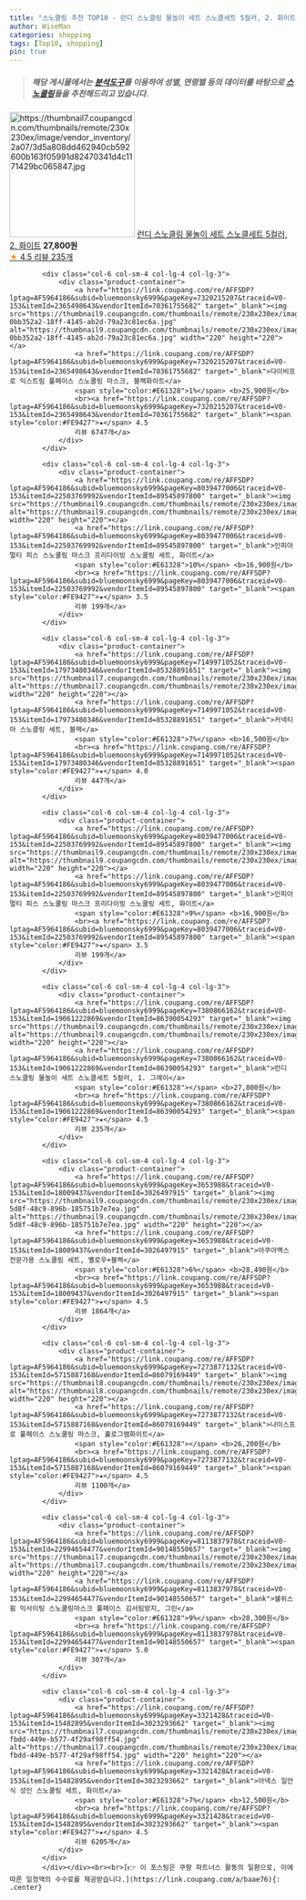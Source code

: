 ```yaml
---
title: "스노쿨링 추천 TOP10 - 런디 스노클링 물놀이 세트 스노클세트 5컬러, 2. 화이트"
author: WiseMan
categories: shopping
tags: [Top10, shopping]
pin: true
---
```


> ##### 해당 게시물에서는 [**분석도구**](https://itemscout.io/)를 이용하여 **성별**, **연령별** 등의 데이터를 바탕으로 [**스노쿨링**](https://link.coupang.com/a/baae76)들을 추천해드리고 있습니다.
<div class="container"><div class="row">
            <div class="col-6 col-sm-4 col-lg-4 col-lg-3">
                <div class="product-container">
                    <a href="https://link.coupang.com/re/AFFSDP?lptag=AF5964186&subid=bluemoonsky6999&pageKey=7380866162&traceid=V0-153&itemId=19262758999&vendorItemId=86390054319" target="_blank"><img src="https://thumbnail7.coupangcdn.com/thumbnails/remote/230x230ex/image/vendor_inventory/2a07/3d5a808dd462940cb592600b163f05991d82470341d4c1171429bc065847.jpg" alt="https://thumbnail7.coupangcdn.com/thumbnails/remote/230x230ex/image/vendor_inventory/2a07/3d5a808dd462940cb592600b163f05991d82470341d4c1171429bc065847.jpg" width="220" height="220"></a>
                    <a href="https://link.coupang.com/re/AFFSDP?lptag=AF5964186&subid=bluemoonsky6999&pageKey=7380866162&traceid=V0-153&itemId=19262758999&vendorItemId=86390054319" target="_blank">런디 스노클링 물놀이 세트 스노클세트 5컬러, 2. 화이트</a>
                    <span style="color:#E61328"></span> <b>27,800원</b>
                    <br><a href="https://link.coupang.com/re/AFFSDP?lptag=AF5964186&subid=bluemoonsky6999&pageKey=7380866162&traceid=V0-153&itemId=19262758999&vendorItemId=86390054319" target="_blank"><span style="color:#FE9427">★</span> 4.5
                    리뷰 235개</a>
                </div>
            </div>
            
            <div class="col-6 col-sm-4 col-lg-4 col-lg-3">
                <div class="product-container">
                    <a href="https://link.coupang.com/re/AFFSDP?lptag=AF5964186&subid=bluemoonsky6999&pageKey=7320215207&traceid=V0-153&itemId=2365498643&vendorItemId=70361755682" target="_blank"><img src="https://thumbnail9.coupangcdn.com/thumbnails/remote/230x230ex/image/retail/images/644695612119144-0bb352a2-18ff-4145-ab2d-79a23c81ec6a.jpg" alt="https://thumbnail9.coupangcdn.com/thumbnails/remote/230x230ex/image/retail/images/644695612119144-0bb352a2-18ff-4145-ab2d-79a23c81ec6a.jpg" width="220" height="220"></a>
                    <a href="https://link.coupang.com/re/AFFSDP?lptag=AF5964186&subid=bluemoonsky6999&pageKey=7320215207&traceid=V0-153&itemId=2365498643&vendorItemId=70361755682" target="_blank">다이비프로 익스트림 풀페이스 스노쿨링 마스크, 블랙화이트</a>
                    <span style="color:#E61328">1%</span> <b>25,900원</b>
                    <br><a href="https://link.coupang.com/re/AFFSDP?lptag=AF5964186&subid=bluemoonsky6999&pageKey=7320215207&traceid=V0-153&itemId=2365498643&vendorItemId=70361755682" target="_blank"><span style="color:#FE9427">★</span> 4.5
                    리뷰 6747개</a>
                </div>
            </div>
            
            <div class="col-6 col-sm-4 col-lg-4 col-lg-3">
                <div class="product-container">
                    <a href="https://link.coupang.com/re/AFFSDP?lptag=AF5964186&subid=bluemoonsky6999&pageKey=8039477006&traceid=V0-153&itemId=22503769992&vendorItemId=89545897800" target="_blank"><img src="https://thumbnail9.coupangcdn.com/thumbnails/remote/230x230ex/image/vendor_inventory/9694/4611acf62d49da0bb0eee908a1e626a65012e01ce5e468d540c5417e2d4c.jpg" alt="https://thumbnail9.coupangcdn.com/thumbnails/remote/230x230ex/image/vendor_inventory/9694/4611acf62d49da0bb0eee908a1e626a65012e01ce5e468d540c5417e2d4c.jpg" width="220" height="220"></a>
                    <a href="https://link.coupang.com/re/AFFSDP?lptag=AF5964186&subid=bluemoonsky6999&pageKey=8039477006&traceid=V0-153&itemId=22503769992&vendorItemId=89545897800" target="_blank">인피아 멀티 피스 스노쿨링 마스크 프리다이빙 스노쿨링 세트, 화이트</a>
                    <span style="color:#E61328">10%</span> <b>16,900원</b>
                    <br><a href="https://link.coupang.com/re/AFFSDP?lptag=AF5964186&subid=bluemoonsky6999&pageKey=8039477006&traceid=V0-153&itemId=22503769992&vendorItemId=89545897800" target="_blank"><span style="color:#FE9427">★</span> 3.5
                    리뷰 199개</a>
                </div>
            </div>
            
            <div class="col-6 col-sm-4 col-lg-4 col-lg-3">
                <div class="product-container">
                    <a href="https://link.coupang.com/re/AFFSDP?lptag=AF5964186&subid=bluemoonsky6999&pageKey=7149971052&traceid=V0-153&itemId=17973480346&vendorItemId=85328891651" target="_blank"><img src="https://thumbnail7.coupangcdn.com/thumbnails/remote/230x230ex/image/vendor_inventory/0534/551fbd8ab80cc49b26a4a10b1c1319536fd108ec3a33d389ea0ba6c3fdc3.png" alt="https://thumbnail7.coupangcdn.com/thumbnails/remote/230x230ex/image/vendor_inventory/0534/551fbd8ab80cc49b26a4a10b1c1319536fd108ec3a33d389ea0ba6c3fdc3.png" width="220" height="220"></a>
                    <a href="https://link.coupang.com/re/AFFSDP?lptag=AF5964186&subid=bluemoonsky6999&pageKey=7149971052&traceid=V0-153&itemId=17973480346&vendorItemId=85328891651" target="_blank">커넥티아 스노클링 세트, 블랙</a>
                    <span style="color:#E61328">7%</span> <b>16,500원</b>
                    <br><a href="https://link.coupang.com/re/AFFSDP?lptag=AF5964186&subid=bluemoonsky6999&pageKey=7149971052&traceid=V0-153&itemId=17973480346&vendorItemId=85328891651" target="_blank"><span style="color:#FE9427">★</span> 4.0
                    리뷰 447개</a>
                </div>
            </div>
            
            <div class="col-6 col-sm-4 col-lg-4 col-lg-3">
                <div class="product-container">
                    <a href="https://link.coupang.com/re/AFFSDP?lptag=AF5964186&subid=bluemoonsky6999&pageKey=8039477006&traceid=V0-153&itemId=22503769992&vendorItemId=89545897800" target="_blank"><img src="https://thumbnail9.coupangcdn.com/thumbnails/remote/230x230ex/image/vendor_inventory/9694/4611acf62d49da0bb0eee908a1e626a65012e01ce5e468d540c5417e2d4c.jpg" alt="https://thumbnail9.coupangcdn.com/thumbnails/remote/230x230ex/image/vendor_inventory/9694/4611acf62d49da0bb0eee908a1e626a65012e01ce5e468d540c5417e2d4c.jpg" width="220" height="220"></a>
                    <a href="https://link.coupang.com/re/AFFSDP?lptag=AF5964186&subid=bluemoonsky6999&pageKey=8039477006&traceid=V0-153&itemId=22503769992&vendorItemId=89545897800" target="_blank">인피아 멀티 피스 스노쿨링 마스크 프리다이빙 스노쿨링 세트, 화이트</a>
                    <span style="color:#E61328">9%</span> <b>16,900원</b>
                    <br><a href="https://link.coupang.com/re/AFFSDP?lptag=AF5964186&subid=bluemoonsky6999&pageKey=8039477006&traceid=V0-153&itemId=22503769992&vendorItemId=89545897800" target="_blank"><span style="color:#FE9427">★</span> 3.5
                    리뷰 199개</a>
                </div>
            </div>
            
            <div class="col-6 col-sm-4 col-lg-4 col-lg-3">
                <div class="product-container">
                    <a href="https://link.coupang.com/re/AFFSDP?lptag=AF5964186&subid=bluemoonsky6999&pageKey=7380866162&traceid=V0-153&itemId=19061222869&vendorItemId=86390054293" target="_blank"><img src="https://thumbnail9.coupangcdn.com/thumbnails/remote/230x230ex/image/vendor_inventory/e957/cdb9ecd9145ddc9618546b79f31531561c8bef7fa2c2c9d4c5a3133364c3.jpg" alt="https://thumbnail9.coupangcdn.com/thumbnails/remote/230x230ex/image/vendor_inventory/e957/cdb9ecd9145ddc9618546b79f31531561c8bef7fa2c2c9d4c5a3133364c3.jpg" width="220" height="220"></a>
                    <a href="https://link.coupang.com/re/AFFSDP?lptag=AF5964186&subid=bluemoonsky6999&pageKey=7380866162&traceid=V0-153&itemId=19061222869&vendorItemId=86390054293" target="_blank">런디 스노클링 물놀이 세트 스노클세트 5컬러, 1. 그레이</a>
                    <span style="color:#E61328"></span> <b>27,800원</b>
                    <br><a href="https://link.coupang.com/re/AFFSDP?lptag=AF5964186&subid=bluemoonsky6999&pageKey=7380866162&traceid=V0-153&itemId=19061222869&vendorItemId=86390054293" target="_blank"><span style="color:#FE9427">★</span> 4.5
                    리뷰 235개</a>
                </div>
            </div>
            
            <div class="col-6 col-sm-4 col-lg-4 col-lg-3">
                <div class="product-container">
                    <a href="https://link.coupang.com/re/AFFSDP?lptag=AF5964186&subid=bluemoonsky6999&pageKey=3653988&traceid=V0-153&itemId=18009437&vendorItemId=3026497915" target="_blank"><img src="https://thumbnail9.coupangcdn.com/thumbnails/remote/230x230ex/image/vendor_inventory/images/2016/05/24/11/3/5d92f780-5d8f-48c9-896b-185751b7e7ea.jpg" alt="https://thumbnail9.coupangcdn.com/thumbnails/remote/230x230ex/image/vendor_inventory/images/2016/05/24/11/3/5d92f780-5d8f-48c9-896b-185751b7e7ea.jpg" width="220" height="220"></a>
                    <a href="https://link.coupang.com/re/AFFSDP?lptag=AF5964186&subid=bluemoonsky6999&pageKey=3653988&traceid=V0-153&itemId=18009437&vendorItemId=3026497915" target="_blank">아쿠아맥스 전문가용 스노쿨링 세트, 옐로우+블랙</a>
                    <span style="color:#E61328">6%</span> <b>28,490원</b>
                    <br><a href="https://link.coupang.com/re/AFFSDP?lptag=AF5964186&subid=bluemoonsky6999&pageKey=3653988&traceid=V0-153&itemId=18009437&vendorItemId=3026497915" target="_blank"><span style="color:#FE9427">★</span> 4.5
                    리뷰 1864개</a>
                </div>
            </div>
            
            <div class="col-6 col-sm-4 col-lg-4 col-lg-3">
                <div class="product-container">
                    <a href="https://link.coupang.com/re/AFFSDP?lptag=AF5964186&subid=bluemoonsky6999&pageKey=7273877132&traceid=V0-153&itemId=5715887168&vendorItemId=86079169449" target="_blank"><img src="https://thumbnail8.coupangcdn.com/thumbnails/remote/230x230ex/image/vendor_inventory/f690/82495f91238cdaa5cce3bf27ffd4739b56e4a84614a2c9de5eb3285fa1ab.jpg" alt="https://thumbnail8.coupangcdn.com/thumbnails/remote/230x230ex/image/vendor_inventory/f690/82495f91238cdaa5cce3bf27ffd4739b56e4a84614a2c9de5eb3285fa1ab.jpg" width="220" height="220"></a>
                    <a href="https://link.coupang.com/re/AFFSDP?lptag=AF5964186&subid=bluemoonsky6999&pageKey=7273877132&traceid=V0-153&itemId=5715887168&vendorItemId=86079169449" target="_blank">나이스프로 풀페이스 스노쿨링 마스크, 홀로그램화이트</a>
                    <span style="color:#E61328"></span> <b>26,200원</b>
                    <br><a href="https://link.coupang.com/re/AFFSDP?lptag=AF5964186&subid=bluemoonsky6999&pageKey=7273877132&traceid=V0-153&itemId=5715887168&vendorItemId=86079169449" target="_blank"><span style="color:#FE9427">★</span> 4.5
                    리뷰 1100개</a>
                </div>
            </div>
            
            <div class="col-6 col-sm-4 col-lg-4 col-lg-3">
                <div class="product-container">
                    <a href="https://link.coupang.com/re/AFFSDP?lptag=AF5964186&subid=bluemoonsky6999&pageKey=8113837978&traceid=V0-153&itemId=22994654477&vendorItemId=90148550657" target="_blank"><img src="https://thumbnail7.coupangcdn.com/thumbnails/remote/230x230ex/image/vendor_inventory/08c3/ff28684138828945410343e7556de29d6eac3098abe92658e106f6936ab1.jpg" alt="https://thumbnail7.coupangcdn.com/thumbnails/remote/230x230ex/image/vendor_inventory/08c3/ff28684138828945410343e7556de29d6eac3098abe92658e106f6936ab1.jpg" width="220" height="220"></a>
                    <a href="https://link.coupang.com/re/AFFSDP?lptag=AF5964186&subid=bluemoonsky6999&pageKey=8113837978&traceid=V0-153&itemId=22994654477&vendorItemId=90148550657" target="_blank">쉘위스윔 익사이팅 스노쿨링마스크 풀페이스 김서림방지, 그린</a>
                    <span style="color:#E61328">9%</span> <b>20,300원</b>
                    <br><a href="https://link.coupang.com/re/AFFSDP?lptag=AF5964186&subid=bluemoonsky6999&pageKey=8113837978&traceid=V0-153&itemId=22994654477&vendorItemId=90148550657" target="_blank"><span style="color:#FE9427">★</span> 5.0
                    리뷰 307개</a>
                </div>
            </div>
            
            <div class="col-6 col-sm-4 col-lg-4 col-lg-3">
                <div class="product-container">
                    <a href="https://link.coupang.com/re/AFFSDP?lptag=AF5964186&subid=bluemoonsky6999&pageKey=3321428&traceid=V0-153&itemId=15482895&vendorItemId=3023293662" target="_blank"><img src="https://thumbnail7.coupangcdn.com/thumbnails/remote/230x230ex/image/vendor_inventory/images/2017/05/23/9/9/23af8abf-fbdd-449e-b577-4f29af98ff54.jpg" alt="https://thumbnail7.coupangcdn.com/thumbnails/remote/230x230ex/image/vendor_inventory/images/2017/05/23/9/9/23af8abf-fbdd-449e-b577-4f29af98ff54.jpg" width="220" height="220"></a>
                    <a href="https://link.coupang.com/re/AFFSDP?lptag=AF5964186&subid=bluemoonsky6999&pageKey=3321428&traceid=V0-153&itemId=15482895&vendorItemId=3023293662" target="_blank">아넥스 일안식 성인 스노쿨링 세트, 화이트</a>
                    <span style="color:#E61328">7%</span> <b>12,500원</b>
                    <br><a href="https://link.coupang.com/re/AFFSDP?lptag=AF5964186&subid=bluemoonsky6999&pageKey=3321428&traceid=V0-153&itemId=15482895&vendorItemId=3023293662" target="_blank"><span style="color:#FE9427">★</span> 4.5
                    리뷰 6205개</a>
                </div>
            </div>
            </div></div><br><br>[👉 이 포스팅은 쿠팡 파트너스 활동의 일환으로, 이에 따른 일정액의 수수료를 제공받습니다.](https://link.coupang.com/a/baae76){: .center}